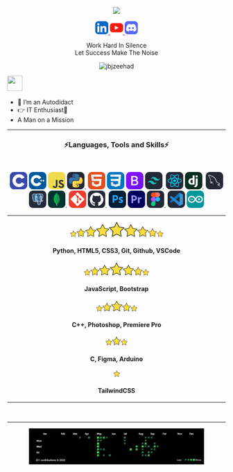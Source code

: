 <p align="center"><img src="https://raw.githubusercontent.com/TheDudeThatCode/TheDudeThatCode/master/Assets/Developer.gif"/></p>
<p align="center"><a href="" target="_blank" rel="noreferrer"><img src="https://github.com/jbjzeehad/jbjzeehad/blob/main/icon/LinkedIn.svg" alt="html" width="30" height="30"/></a><a href="" target="_blank" rel="noreferrer"> <img src="https://github.com/jbjzeehad/jbjzeehad/blob/main/icon/Youtube.svg" alt="html" width="30" height="30"/></a><a href="" target="_blank" rel="noreferrer"> <img src="https://github.com/jbjzeehad/jbjzeehad/blob/main/icon/Discord.svg" alt="html" width="30" height="30"/></a></p>
<p align="center">Work Hard In Silence<br>Let Success Make The Noise</p>
<p align="center"><img src="https://komarev.com/ghpvc/?username=jbjzeehad&label=Profile%20views&color=0e75b6&style=flat" alt="jbjzeehad"/></p>
<p>
<img src="https://raw.githubusercontent.com/MartinHeinz/MartinHeinz/master/wave.gif" height="35px" width="35px">
  
- 🌱 I’m an Autodidact
- 👉 IT Enthusiast🚀
-  A Man on a Mission
</p>
<hr>
<h3 align="center">⚡Languages, Tools and Skills⚡</h3>
<br>
<p align="center">
  <a href="" target="_blank" rel="noreferrer"> <img src="https://github.com/jbjzeehad/jbjzeehad/blob/main/icon/C.svg" alt="html" width="40" height="40"/></a>
  <a href="" target="_blank" rel="noreferrer"> <img src="https://github.com/jbjzeehad/jbjzeehad/blob/main/icon/CPP.svg" alt="html" width="40" height="40"/></a>
  <a href="" target="_blank" rel="noreferrer"> <img src="https://github.com/jbjzeehad/jbjzeehad/blob/main/icon/JavaScript.svg" alt="html" width="40" height="40"/></a>
  <a href="" target="_blank" rel="noreferrer"> <img src="https://github.com/jbjzeehad/jbjzeehad/blob/main/icon/Python-Dark.svg" alt="html" width="40" height="40"/></a>.
  <a href="" target="_blank" rel="noreferrer"> <img src="https://github.com/jbjzeehad/jbjzeehad/blob/main/icon/HTML.svg" alt="html" width="40" height="40"/></a>
  <a href="" target="_blank" rel="noreferrer"> <img src="https://github.com/jbjzeehad/jbjzeehad/blob/main/icon/CSS.svg" alt="html" width="40" height="40"/></a>
  <a href="" target="_blank" rel="noreferrer"> <img src="https://github.com/jbjzeehad/jbjzeehad/blob/main/icon/Bootstrap.svg" alt="html" width="40" height="40"/></a>
  <a href="" target="_blank" rel="noreferrer"> <img src="https://github.com/jbjzeehad/jbjzeehad/blob/main/icon/TailwindCSS-Dark.svg" alt="html" width="40" height="40"/></a>.
  <a href="" target="_blank" rel="noreferrer"> <img src="https://github.com/jbjzeehad/jbjzeehad/blob/main/icon/React-Dark.svg" alt="html" width="40" height="40"/></a>
  <a href="" target="_blank" rel="noreferrer"> <img src="https://github.com/jbjzeehad/jbjzeehad/blob/main/icon/Django.svg" alt="html" width="40" height="40"/></a>.
  <a href="" target="_blank" rel="noreferrer"> <img src="https://github.com/jbjzeehad/jbjzeehad/blob/main/icon/MySQL-Dark.svg" alt="html" width="40" height="40"/></a>
  <a href="" target="_blank" rel="noreferrer"> <img src="https://github.com/jbjzeehad/jbjzeehad/blob/main/icon/PostgreSQL-Dark.svg" alt="html" width="40" height="40"/></a>
  <a href="" target="_blank" rel="noreferrer"> <img src="https://github.com/jbjzeehad/jbjzeehad/blob/main/icon/MongoDB.svg" alt="html" width="40" height="40"/></a>.
  <a href="" target="_blank" rel="noreferrer"> <img src="https://github.com/jbjzeehad/jbjzeehad/blob/main/icon/Git.svg" alt="html" width="40" height="40"/></a>
  <a href="" target="_blank" rel="noreferrer"> <img src="https://github.com/jbjzeehad/jbjzeehad/blob/main/icon/Github-Dark.svg" alt="html" width="40" height="40"/></a>.
  <a href="" target="_blank" rel="noreferrer"> <img src="https://github.com/jbjzeehad/jbjzeehad/blob/main/icon/Photoshop.svg" alt="html" width="40" height="40"/></a>
  <a href="" target="_blank" rel="noreferrer"> <img src="https://github.com/jbjzeehad/jbjzeehad/blob/main/icon/Premiere.svg" alt="html" width="40" height="40"/></a>
  <a href="" target="_blank" rel="noreferrer"> <img src="https://github.com/jbjzeehad/jbjzeehad/blob/main/icon/Figma-Dark.svg" alt="html" width="40" height="40"/></a>.
  <a href="" target="_blank" rel="noreferrer"> <img src="https://github.com/jbjzeehad/jbjzeehad/blob/main/icon/VSCode-Dark.svg" alt="html" width="40" height="40"/></a>
  <a href="" target="_blank" rel="noreferrer"> <img src="https://github.com/jbjzeehad/jbjzeehad/blob/main/icon/Arduino.svg" alt="html" width="40" height="40"/></a>
  </p>
  <hr>
  <p align="center"><img src="https://github.com/jbjzeehad/jbjzeehad/blob/main/icon/star.png" alt="html" width="15" height="15"/><img src="https://github.com/jbjzeehad/jbjzeehad/blob/main/icon/star.png" alt="html" width="20" height="20"/><img src="https://github.com/jbjzeehad/jbjzeehad/blob/main/icon/star.png" alt="html" width="25" height="25"/><img src="https://github.com/jbjzeehad/jbjzeehad/blob/main/icon/star.png" alt="html" width="30" height="30"/><img src="https://github.com/jbjzeehad/jbjzeehad/blob/main/icon/star.png" alt="html" width="35" height="35"/><img src="https://github.com/jbjzeehad/jbjzeehad/blob/main/icon/star.png" alt="html" width="30" height="30"/><img src="https://github.com/jbjzeehad/jbjzeehad/blob/main/icon/star.png" alt="html" width="25" height="25"/><img src="https://github.com/jbjzeehad/jbjzeehad/blob/main/icon/star.png" alt="html" width="20" height="20"/><img src="https://github.com/jbjzeehad/jbjzeehad/blob/main/icon/star.png" alt="html" width="15" height="15"/>
    <h4 align="center">Python, HTML5, CSS3, Git, Github, VSCode</h4></p>
  <p align="center"><img src="https://github.com/jbjzeehad/jbjzeehad/blob/main/icon/star.png" alt="html" width="15" height="15"/><img src="https://github.com/jbjzeehad/jbjzeehad/blob/main/icon/star.png" alt="html" width="20" height="20"/><img src="https://github.com/jbjzeehad/jbjzeehad/blob/main/icon/star.png" alt="html" width="25" height="25"/><img src="https://github.com/jbjzeehad/jbjzeehad/blob/main/icon/star.png" alt="html" width="30" height="30"/><img src="https://github.com/jbjzeehad/jbjzeehad/blob/main/icon/star.png" alt="html" width="25" height="25"/><img src="https://github.com/jbjzeehad/jbjzeehad/blob/main/icon/star.png" alt="html" width="20" height="20"/><img src="https://github.com/jbjzeehad/jbjzeehad/blob/main/icon/star.png" alt="html" width="15" height="15"/>
    <h4 align="center">JavaScript, Bootstrap</h4></p>
  <p align="center"><img src="https://github.com/jbjzeehad/jbjzeehad/blob/main/icon/star.png" alt="html" width="15" height="15"/><img src="https://github.com/jbjzeehad/jbjzeehad/blob/main/icon/star.png" alt="html" width="20" height="20"/><img src="https://github.com/jbjzeehad/jbjzeehad/blob/main/icon/star.png" alt="html" width="25" height="25"/><img src="https://github.com/jbjzeehad/jbjzeehad/blob/main/icon/star.png" alt="html" width="20" height="20"/><img src="https://github.com/jbjzeehad/jbjzeehad/blob/main/icon/star.png" alt="html" width="15" height="15"/>
    <h4 align="center">C++, Photoshop, Premiere Pro</h4></p>
  <p align="center"><img src="https://github.com/jbjzeehad/jbjzeehad/blob/main/icon/star.png" alt="html" width="15" height="15"/><img src="https://github.com/jbjzeehad/jbjzeehad/blob/main/icon/star.png" alt="html" width="20" height="20"/><img src="https://github.com/jbjzeehad/jbjzeehad/blob/main/icon/star.png" alt="html" width="15" height="15"/> 
    <h4 align="center">C, Figma, Arduino</h4></p>
  <p align="center"><img src="https://github.com/jbjzeehad/jbjzeehad/blob/main/icon/star.png" alt="html" width="15" height="15"/>
    <h4 align="center">TailwindCSS</h4></p>
  <hr>
<p align="center">
   <a href="https://github.com/jbjzeehad/github-readme-streak-stats"><img title="" alt="" src="https://github-readme-streak-stats.herokuapp.com/?user=jbjzeehad&theme=black-ice&hide_border=true&stroke=0000&background=0D1117"/></a></p>
   <hr>
   <p align="center">
   <a href=""><img title="" alt="" src="https://github.com/jbjzeehad/jbjzeehad/blob/main/github_2022.png" width="80%" height="auto"/></a></p>
   

